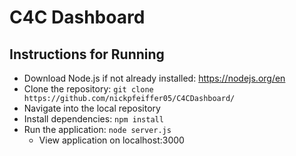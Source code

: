 # C4C Dashboard

## Instructions for Running
- Download Node.js if not already installed: https://nodejs.org/en
- Clone the repository: `git clone https://github.com/nickpfeiffer05/C4CDashboard/`
- Navigate into the local repository
- Install dependencies: `npm install`
- Run the application: `node server.js`
    - View application on localhost:3000
